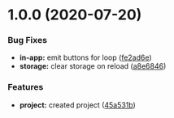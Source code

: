 # 1.0.0 (2020-07-20)


### Bug Fixes

* **in-app:** emit buttons for loop ([fe2ad6e](https://github.com/shhdharmen/chrome-ext-ng-props/commit/fe2ad6ec525c53994a852d3381f1f11c1849f4ca))
* **storage:** clear storage on reload ([a8e6846](https://github.com/shhdharmen/chrome-ext-ng-props/commit/a8e6846837f06b1b3e5642a4736901377cd8541e))


### Features

* **project:** created project ([45a531b](https://github.com/shhdharmen/chrome-ext-ng-props/commit/45a531b2b7b5fa7d154d8a4fb16e3445671b4ffb))



